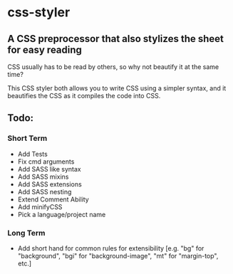 # css-styler

## A CSS preprocessor that also stylizes the sheet for easy reading

CSS usually has to be read by others, so why not beautify it at the same time?

This CSS styler both allows you to write CSS using a simpler syntax, and it beautifies the CSS as it compiles the code into CSS.


## Todo:

### Short Term

* Add Tests
* Fix cmd arguments
* Add SASS like syntax
* Add SASS mixins
* Add SASS extensions
* Add SASS nesting
* Extend Comment Ability
* Add minifyCSS
* Pick a language/project name

### Long Term

* Add short hand for common rules for extensibility [e.g. "bg" for "background", "bgi" for "background-image", "mt" for "margin-top", etc.]
